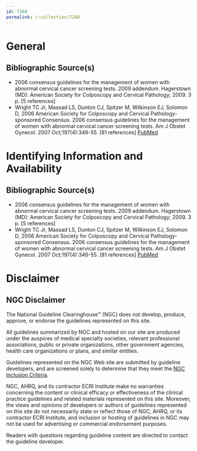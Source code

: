 ```yaml
---
id: 7268
permalink: /:collection/7268
---
```


# General

## Bibliographic Source(s)

- 2006 consensus guidelines for the management of women with abnormal cervical cancer screening tests. 2009 addendum. Hagerstown (MD): American Society for Colposcopy and Cervical Pathology; 2009. 3 p. [5 references]
- Wright TC Jr, Massad LS, Dunton CJ, Spitzer M, Wilkinson EJ, Solomon D, 2006 American Society for Colposcopy and Cervical Pathology-sponsored Consensus. 2006 consensus guidelines for the management of women with abnormal cervical cancer screening tests. Am J Obstet Gynecol. 2007 Oct;197(4):346-55. [81 references] [ PubMed ](http://www.ncbi.nlm.nih.gov/entrez/query.fcgi?cmd=Retrieve&db=pubmed&dopt=Abstract&list_uids=17904957)

# Identifying Information and Availability

## Bibliographic Source(s)

- 2006 consensus guidelines for the management of women with abnormal cervical cancer screening tests. 2009 addendum. Hagerstown (MD): American Society for Colposcopy and Cervical Pathology; 2009. 3 p. [5 references]
- Wright TC Jr, Massad LS, Dunton CJ, Spitzer M, Wilkinson EJ, Solomon D, 2006 American Society for Colposcopy and Cervical Pathology-sponsored Consensus. 2006 consensus guidelines for the management of women with abnormal cervical cancer screening tests. Am J Obstet Gynecol. 2007 Oct;197(4):346-55. [81 references] [ PubMed ](http://www.ncbi.nlm.nih.gov/entrez/query.fcgi?cmd=Retrieve&db=pubmed&dopt=Abstract&list_uids=17904957)

# Disclaimer

## NGC Disclaimer

The National Guideline Clearinghouse™ (NGC) does not develop, produce, approve, or endorse the guidelines represented on this site.

All guidelines summarized by NGC and hosted on our site are produced under the auspices of medical specialty societies, relevant professional associations, public or private organizations, other government agencies, health care organizations or plans, and similar entities.

Guidelines represented on the NGC Web site are submitted by guideline developers, and are screened solely to determine that they meet the [NGC Inclusion Criteria](/help-and-about/summaries/inclusion-criteria).

NGC, AHRQ, and its contractor ECRI Institute make no warranties concerning the content or clinical efficacy or effectiveness of the clinical practice guidelines and related materials represented on this site. Moreover, the views and opinions of developers or authors of guidelines represented on this site do not necessarily state or reflect those of NGC, AHRQ, or its contractor ECRI Institute, and inclusion or hosting of guidelines in NGC may not be used for advertising or commercial endorsement purposes.

Readers with questions regarding guideline content are directed to contact the guideline developer.


